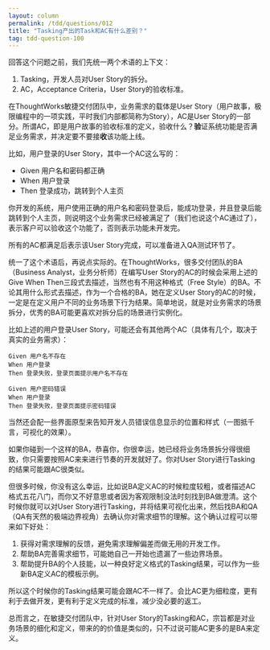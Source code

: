 ```yaml
---
layout: column
permalink: /tdd/questions/012
title: "Tasking产出的Task和AC有什么差别？"
tag: tdd-question-100
---
```


回答这个问题之前，我们先统一两个术语的上下文：

1. Tasking，开发人员对User Story的拆分。
2. AC，Acceptance Criteria，User Story的验收标准。

在ThoughtWorks敏捷交付团队中，业务需求的载体是User Story（用户故事，极限编程中的一项实践，平时我们内部都简称为Story），AC是User Story的一部分。所谓AC，即是用户故事的验收标准的定义，验收什么？**验**证系统功能是否满足业务需求，并决定要不要接**收**该功能上线。

比如，用户登录的User Story，其中一个AC这么写的：

- Given 用户名和密码都正确
- When 用户登录
- Then 登录成功，跳转到个人主页

你开发的系统，用户使用正确的用户名和密码登录后，能成功登录，并且登录后能跳转到个人主页，则说明这个业务需求已经被满足了（我们也说这个AC通过了），表示客户可以验收这个功能了，否则表示功能未开发完。

所有的AC都满足后表示该User Story完成，可以准备进入QA测试环节了。

统一了这个术语后，再说点实际的。在ThoughtWorks，很多交付团队的BA（Business Analyst，业务分析师）在编写User Story的AC的时候会采用上述的Give When Then三段式去描述，当然也有不用这种格式（Free Style）的BA。不论其用什么形式去描述，作为一个合格的BA，她在定义User Story的AC的时候，一定是在定义用户不同的业务场景下行为结果。简单地说，就是对业务需求的场景拆分，优秀的BA可能更喜欢对拆分后的场景进行实例化。

比如上述的用户登录User Story，可能还会有其他两个AC（具体有几个，取决于真实的业务需求）：

```
Given 用户名不存在
When 用户登录
Then 登录失败，登录页面提示用户名不存在
```


```
Given 用户密码错误
When 用户登录
Then 登录失败，登录页面提示密码错误
```

当然还会配一些界面原型来告知开发人员错误信息显示的位置和样式（一图抵千言，可视化的效果）。

如果你碰到一个这样的BA，恭喜你，你很幸运，她已经将业务场景拆分得很细致，你只需要按照AC来来进行节奏的开发就好了。你对User Story进行Tasking的结果可能跟AC很类似。

但很多时候，你没有这么幸运，比如说BA定义AC的时候粒度较粗，或者描述AC格式五花八门，而你又不好意思或者因为客观限制没法时刻找到BA做澄清。这个时候你就可以对User Story进行Tasking，并将结果可视化出来，然后找BA和QA（QA有天然的极端边界视角）去确认你对需求细节的理解。这个确认过程可以带来如下好处：

1. 获得对需求理解的反馈，避免需求理解偏差而做无用的开发工作。
2. 帮助BA完善需求细节，可能她自己一开始也遗漏了一些边界场景。
3. 帮助提升BA的个人技能，以一种良好定义格式的Tasking结果，可以作为一些新BA定义AC的模板示例。

所以这个时候你的Tasking结果可能会跟AC不一样了。会比AC更为细粒度，更有利于去做开发，更有利于定义完成的标准，减少没必要的返工。


总而言之，在敏捷交付团队中，针对User Story的Tasking和AC，宗旨都是对业务场景的细化和定义，带来的的价值是类似的，只不过说可能AC更多的是BA来定义。